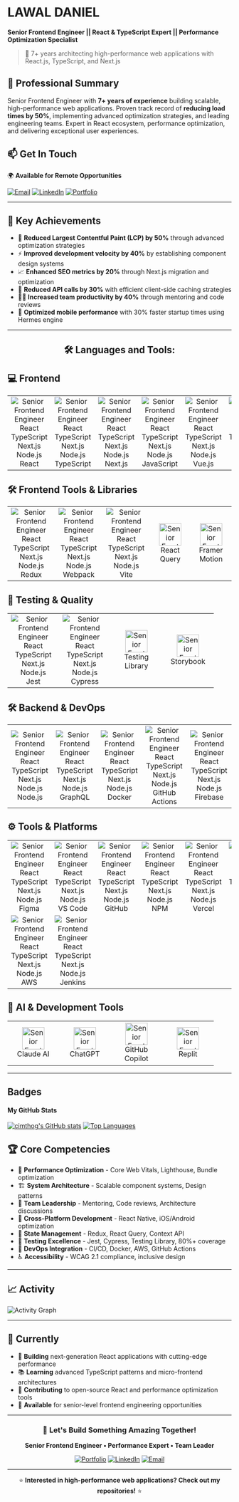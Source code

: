 # LAWAL DANIEL

**Senior Frontend Engineer || React & TypeScript Expert || Performance Optimization Specialist**

> 🚀 7+ years architecting high-performance web applications with React.js, TypeScript, and Next.js

## 💼 Professional Summary

Senior Frontend Engineer with **7+ years of experience** building scalable, high-performance web applications. Proven track record of **reducing load times by 50%**, implementing advanced optimization strategies, and leading engineering teams. Expert in React ecosystem, performance optimization, and delivering exceptional user experiences.

## 📫 Get In Touch
🌍 **Available for Remote Opportunities** 

[![Email](https://img.shields.io/badge/Email-D14836?style=for-the-badge&logo=gmail&logoColor=white)](mailto:danieldamilare@gmail.com)
[![LinkedIn](https://img.shields.io/badge/LinkedIn-0077B5?style=for-the-badge&logo=linkedin&logoColor=white)](https://www.linkedin.com/in/lawal-daniel)
[![Portfolio](https://img.shields.io/badge/Portfolio-000000?style=for-the-badge&logo=vercel&logoColor=white)](https://daniellawal.com/)

---

## 🎯 Key Achievements

- 🚀 **Reduced Largest Contentful Paint (LCP) by 50%** through advanced optimization strategies
- ⚡ **Improved development velocity by 40%** by establishing component design systems
- 📈 **Enhanced SEO metrics by 20%** through Next.js migration and optimization
- 🔧 **Reduced API calls by 30%** with efficient client-side caching strategies
- 👨‍💻 **Increased team productivity by 40%** through mentoring and code reviews
- 📱 **Optimized mobile performance** with 30% faster startup times using Hermes engine

---

<h2 align="center"> 🛠️ Languages and Tools:<h2/>
 
## 💻 Frontend
<table> 
<tbody> 
<tr> 
<td align="center" width="100" height="100"> 
<img src="https://skillicons.dev/icons?i=react" alt="Senior Frontend Engineer React TypeScript Next.js Node.js" /><br>
React 
</td> 
<td align="center" width="100" height="100"> 
<img src="https://skillicons.dev/icons?i=typescript" alt="Senior Frontend Engineer React TypeScript Next.js Node.js" /><br>
TypeScript 
</td> 
<td align="center" width="100" height="100"> 
<img src="https://skillicons.dev/icons?i=nextjs" alt="Senior Frontend Engineer React TypeScript Next.js Node.js" /><br>
Next.js 
</td> 
<td align="center" width="100" height="100"> 
<img src="https://skillicons.dev/icons?i=javascript" alt="Senior Frontend Engineer React TypeScript Next.js Node.js" /><br>
JavaScript 
</td> 
<td align="center" width="100" height="100"> 
<img src="https://skillicons.dev/icons?i=vue" alt="Senior Frontend Engineer React TypeScript Next.js Node.js" /><br>
Vue.js 
</td> 
<td align="center" width="100" height="100"> 
<img src="https://skillicons.dev/icons?i=tailwind" alt="Senior Frontend Engineer React TypeScript Next.js Node.js" /><br>
Tailwind 
</td> 
<td align="center" width="100" height="100">
 <img src="https://skillicons.dev/icons?i=css" alt="Senior Frontend Engineer React TypeScript Next.js Node.js" /><br>
CSS 
</td> 
<td align="center" width="100" height="100"> 
<img src="https://skillicons.dev/icons?i=html" alt="Senior Frontend Engineer React TypeScript Next.js Node.js" /><br>
HTML 
</td> 
</tr> 
</tbody> 
</table>

## 🛠️ Frontend Tools & Libraries
<table>
<tbody>
<tr> 
<td align="center" width="100" height="100"> 
<img src="https://skillicons.dev/icons?i=redux" alt="Senior Frontend Engineer React TypeScript Next.js Node.js"/><br>
Redux 
</td> 
<td align="center" width="100" height="100"> 
<img src="https://skillicons.dev/icons?i=webpack" alt="Senior Frontend Engineer React TypeScript Next.js Node.js"/><br>
Webpack 
</td> 
<td align="center" width="100" height="100"> 
<img src="https://skillicons.dev/icons?i=vite" alt="Senior Frontend Engineer React TypeScript Next.js Node.js"/><br>
Vite 
</td> 
<td align="center" width="100" height="100"> 
<img src="https://github.com/user-attachments/assets/fc32a916-0076-491a-82d7-3d62e6a90094" width="50" height="50" alt="Senior Frontend Engineer React TypeScript Next.js Node.js"/><br>
React Query
</td> 
<td align="center" width="100" height="100"> 
<img src="https://github.com/user-attachments/assets/fc32a916-0076-491a-82d7-3d62e6a90094" width="50" height="50" alt="Senior Frontend Engineer React TypeScript Next.js Node.js"/><br>
Framer Motion
</td> 
</tr> 
</tbody> 
</table>

## 🧪 Testing & Quality
<table>
<tbody>
<tr> 
<td align="center" width="100" height="100"> 
<img src="https://skillicons.dev/icons?i=jest" alt="Senior Frontend Engineer React TypeScript Next.js Node.js"/><br>
Jest 
</td> 
<td align="center" width="100" height="100"> 
<img src="https://skillicons.dev/icons?i=cypress" alt="Senior Frontend Engineer React TypeScript Next.js Node.js"/><br>
Cypress 
</td> 
<td align="center" width="100" height="100"> 
<img width="50" height="50" src="https://github.com/user-attachments/assets/d03cc2a0-8119-4adb-97f0-22c8073c0357" alt="Senior Frontend Engineer React TypeScript Next.js Node.js"/><br>
Testing Library
</td>
<td align="center" width="100" height="100"> 
<img width="50" height="50" src="https://github.com/user-attachments/assets/d03cc2a0-8119-4adb-97f0-22c8073c0357" alt="Senior Frontend Engineer React TypeScript Next.js Node.js"/><br>
Storybook
</td>
</tr> 
</tbody> 
</table>

## 🛠️ Backend & DevOps
<table>
<tbody> 
<tr>
<td align="center" width="100" height="100"> 
<img src="https://skillicons.dev/icons?i=nodejs" alt="Senior Frontend Engineer React TypeScript Next.js Node.js"/><br>
Node.js 
</td> 
<td align="center" width="100" height="100"> 
<img src="https://skillicons.dev/icons?i=graphql" alt="Senior Frontend Engineer React TypeScript Next.js Node.js"/><br>
GraphQL 
</td> 
<td align="center" width="100" height="100"> 
<img src="https://skillicons.dev/icons?i=docker" alt="Senior Frontend Engineer React TypeScript Next.js Node.js"/><br>
Docker 
</td> 
<td align="center" width="100" height="100"> 
<img src="https://skillicons.dev/icons?i=github" alt="Senior Frontend Engineer React TypeScript Next.js Node.js"/><br>
GitHub Actions 
</td> 
<td align="center" width="100" height="100"> 
<img src="https://skillicons.dev/icons?i=firebase" alt="Senior Frontend Engineer React TypeScript Next.js Node.js"/><br>
Firebase 
</td> 
</tr>
</tbody> 
</table>

## ⚙️ Tools & Platforms
<table>
<tbody> 
<tr>
<td align="center" width="100" height="100"> 
<img src="https://skillicons.dev/icons?i=figma" alt="Senior Frontend Engineer React TypeScript Next.js Node.js"/><br>
Figma 
</td> 
<td align="center" width="100" height="100"> 
<img src="https://skillicons.dev/icons?i=vscode" alt="Senior Frontend Engineer React TypeScript Next.js Node.js"/><br>
VS Code 
</td> 
<td align="center" width="100" height="100"> 
<img src="https://skillicons.dev/icons?i=github" alt="Senior Frontend Engineer React TypeScript Next.js Node.js"/><br>
GitHub 
</td> 
<td align="center" width="100" height="100"> 
<img src="https://skillicons.dev/icons?i=npm" alt="Senior Frontend Engineer React TypeScript Next.js Node.js"/><br>
NPM 
</td> 
<td align="center" width="100" height="100"> 
<img src="https://skillicons.dev/icons?i=vercel" alt="Senior Frontend Engineer React TypeScript Next.js Node.js"/><br>
Vercel 
</td> 
<td align="center" width="100" height="100"> 
<img src="https://skillicons.dev/icons?i=netlify" alt="Senior Frontend Engineer React TypeScript Next.js Node.js"/><br>
Netlify 
</td> 
</tr>
<tr>
<td align="center" width="100" height="100"> 
<img src="https://skillicons.dev/icons?i=aws" alt="Senior Frontend Engineer React TypeScript Next.js Node.js"/><br>
AWS 
</td> 
<td align="center" width="100" height="100"> 
<img src="https://skillicons.dev/icons?i=jenkins" alt="Senior Frontend Engineer React TypeScript Next.js Node.js"/><br>
Jenkins 
</td> 
</tr>
</tbody> 
</table>

## 🤖 AI & Development Tools
<table>
<tbody>
<tr> 
<td align="center" width="100" height="100"> 
<img width="50" height="50" src="https://skillicons.dev/icons?i=ai" alt="Senior Frontend Engineer React TypeScript Next.js Node.js"/><br>
Claude AI
</td> 
<td align="center" width="100" height="100"> 
<img width="50" height="50" src="https://skillicons.dev/icons?i=ai" alt="Senior Frontend Engineer React TypeScript Next.js Node.js"/><br>
ChatGPT
</td> 
<td align="center" width="100" height="100"> 
<img width="50" height="50" src="https://skillicons.dev/icons?i=ai" alt="Senior Frontend Engineer React TypeScript Next.js Node.js"/><br>
GitHub Copilot
</td>
<td align="center" width="100" height="100"> 
<img width="50" height="50" src="https://skillicons.dev/icons?i=replit" alt="Senior Frontend Engineer React TypeScript Next.js Node.js"/><br>
Replit
</td>
</tr> 
</tbody> 
</table>

---
## Badges

#### <b>My GitHub Stats</b>

<a href="http://www.github.com/cimthog"><img align="top" src="https://readme-stats-iota-two.vercel.app/api?username=cimthog&show_icons=true&hide=&count_private=true&title_color=14b8a6&text_color=ffffff&icon_color=10b981&bg_color=181824&hide_border=true&show_icons=true" alt="cimthog's GitHub stats" /></a> <a href="https://github.com/cimthog"><img src="https://readme-stats-iota-two.vercel.app/api/top-langs/?username=cimthog&langs_count=10&title_color=14b8a6&text_color=ffffff&icon_color=10b981&bg_color=181824&hide_border=true&locale=en&custom_title=Top%20%Languages" alt="Top Languages" /></a>

## 🏆 Core Competencies

- 🎯 **Performance Optimization** - Core Web Vitals, Lighthouse, Bundle optimization
- 🏗️ **System Architecture** - Scalable component systems, Design patterns
- 👥 **Team Leadership** - Mentoring, Code reviews, Architecture discussions
- 📱 **Cross-Platform Development** - React Native, iOS/Android optimization
- 🔄 **State Management** - Redux, React Query, Context API
- 🧪 **Testing Excellence** - Jest, Cypress, Testing Library, 80%+ coverage
- 🚀 **DevOps Integration** - CI/CD, Docker, AWS, GitHub Actions
- ♿ **Accessibility** - WCAG 2.1 compliance, inclusive design

---

## 📈 Activity

![Activity Graph](https://github-readme-activity-graph.vercel.app/graph?username=cimthog&theme=github-compact&hide_border=true)

---

## 🎯 Currently

- 🔨 **Building** next-generation React applications with cutting-edge performance
- 📚 **Learning** advanced TypeScript patterns and micro-frontend architectures
- 🌟 **Contributing** to open-source React and performance optimization tools
- 💼 **Available** for senior-level frontend engineering opportunities

---

<div align="center">

### 💬 Let's Build Something Amazing Together!

**Senior Frontend Engineer • Performance Expert • Team Leader**

[![Portfolio](https://img.shields.io/badge/Portfolio-000000?style=for-the-badge&logo=vercel&logoColor=white)](https://daniellawal.com/)
[![LinkedIn](https://img.shields.io/badge/LinkedIn-0077B5?style=for-the-badge&logo=linkedin&logoColor=white)](https://www.linkedin.com/in/lawal-daniel)
[![Email](https://img.shields.io/badge/Email-D14836?style=for-the-badge&logo=gmail&logoColor=white)](mailto:danieldamilare@gmail.com)

---

⭐ **Interested in high-performance web applications? Check out my repositories!** ⭐

</div>











